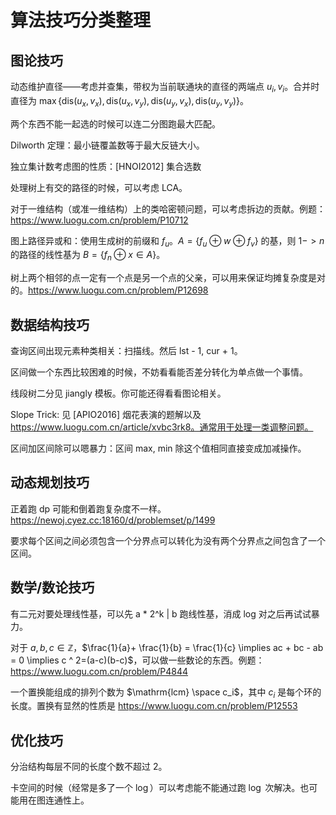 # 算法技巧分类整理

## 图论技巧

动态维护直径——考虑并查集，带权为当前联通块的直径的两端点 $u_i, v_i$。合并时直径为 $\max \{\mathrm{dis}(u_x, v_x), \mathrm{dis}(u_x, v_y), \mathrm{dis}(u_y, v_x), \mathrm{dis}(u_y, v_y)\}$。

两个东西不能一起选的时候可以连二分图跑最大匹配。

Dilworth 定理：最小链覆盖数等于最大反链大小。

独立集计数考虑图的性质：[HNOI2012] 集合选数

处理树上有交的路径的时候，可以考虑 LCA。

对于一维结构（或准一维结构）上的类哈密顿问题，可以考虑拆边的贡献。例题：https://www.luogu.com.cn/problem/P10712

图上路径异或和：使用生成树的前缀和 $f_u$。$A = \{ f_u \oplus w \oplus f_v \}$ 的基，则 $1 -> n$ 的路径的线性基为 $B = \{ f_n \oplus x \in A \}$。

树上两个相邻的点一定有一个点是另一个点的父亲，可以用来保证均摊复杂度是对的。https://www.luogu.com.cn/problem/P12698

## 数据结构技巧

查询区间出现元素种类相关：扫描线。然后 lst - 1, cur + 1。

区间做一个东西比较困难的时候，不妨看看能否差分转化为单点做一个事情。

线段树二分见 jiangly 模板。你可能还得看看图论相关。

Slope Trick: 见 [APIO2016] 烟花表演的题解以及 https://www.luogu.com.cn/article/xvbc3rk8。通常用于处理一类调整问题。

区间加区间除可以嗯暴力：区间 max, min 除这个值相同直接变成加减操作。

## 动态规划技巧

正着跑 dp 可能和倒着跑复杂度不一样。https://newoj.cyez.cc:18160/d/problemset/p/1499

要求每个区间之间必须包含一个分界点可以转化为没有两个分界点之间包含了一个区间。

## 数学/数论技巧

有二元对要处理线性基，可以先 a * 2^k | b 跑线性基，消成 log 对之后再试试暴力。

对于 $a, b, c \in \mathbb{Z}$，$\frac{1}{a}+ \frac{1}{b} = \frac{1}{c} \implies ac + bc - ab = 0 \implies c ^ 2=(a-c)(b-c)$，可以做一些数论的东西。例题：https://www.luogu.com.cn/problem/P4844

一个置换能组成的排列个数为 $\mathrm{lcm} \space c_i$，其中 $c_i$ 是每个环的长度。置换有显然的性质是 https://www.luogu.com.cn/problem/P12553

## 优化技巧

分治结构每层不同的长度个数不超过 $2$。

卡空间的时候（经常是多了一个 $\log$）可以考虑能不能通过跑 $\log$ 次解决。也可能用在图连通性上。